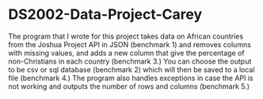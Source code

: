 # DS2002-Data-Project-Carey
The program that I wrote for this project takes data on African countries from the Joshua Project API in JSON (benchmark 1) and removes columns with missing values, and adds a new column that give the percentage of non-Christians in each country (benchmark 3.) You can choose the output to be csv or sql database (benchmark 2) which will then be saved to a local file (benchmark 4.) The program also handles exceptions in case the API is not working and outputs the number of rows and columns (benchmark 5.)

